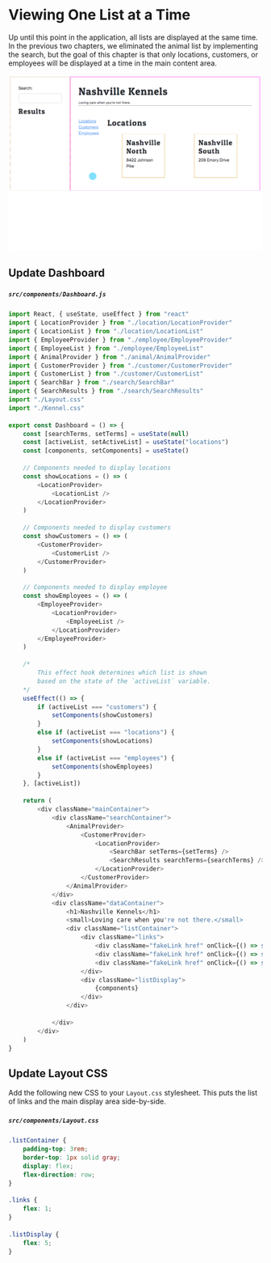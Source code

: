 # Viewing One List at a Time

Up until this point in the application, all lists are displayed at the same time. In the previous two chapters, we eliminated the animal list by implementing the search, but the goal of this chapter is that only locations, customers, or employees will be displayed at a time in the main content area.

![](./images/multiple-lists.gif)

## Update Dashboard

##### **`src/components/Dashboard.js`**

```js
import React, { useState, useEffect } from "react"
import { LocationProvider } from "./location/LocationProvider"
import { LocationList } from "./location/LocationList"
import { EmployeeProvider } from "./employee/EmployeeProvider"
import { EmployeeList } from "./employee/EmployeeList"
import { AnimalProvider } from "./animal/AnimalProvider"
import { CustomerProvider } from "./customer/CustomerProvider"
import { CustomerList } from "./customer/CustomerList"
import { SearchBar } from "./search/SearchBar"
import { SearchResults } from "./search/SearchResults"
import "./Layout.css"
import "./Kennel.css"

export const Dashboard = () => {
    const [searchTerms, setTerms] = useState(null)
    const [activeList, setActiveList] = useState("locations")
    const [components, setComponents] = useState()

    // Components needed to display locations
    const showLocations = () => (
        <LocationProvider>
            <LocationList />
        </LocationProvider>
    )

    // Components needed to display customers
    const showCustomers = () => (
        <CustomerProvider>
            <CustomerList />
        </CustomerProvider>
    )

    // Components needed to display employee
    const showEmployees = () => (
        <EmployeeProvider>
            <LocationProvider>
                <EmployeeList />
            </LocationProvider>
        </EmployeeProvider>
    )

    /*
        This effect hook determines which list is shown
        based on the state of the `activeList` variable.
    */
    useEffect(() => {
        if (activeList === "customers") {
            setComponents(showCustomers)
        }
        else if (activeList === "locations") {
            setComponents(showLocations)
        }
        else if (activeList === "employees") {
            setComponents(showEmployees)
        }
    }, [activeList])

    return (
        <div className="mainContainer">
            <div className="searchContainer">
                <AnimalProvider>
                    <CustomerProvider>
                        <LocationProvider>
                            <SearchBar setTerms={setTerms} />
                            <SearchResults searchTerms={searchTerms} />
                        </LocationProvider>
                    </CustomerProvider>
                </AnimalProvider>
            </div>
            <div className="dataContainer">
                <h1>Nashville Kennels</h1>
                <small>Loving care when you're not there.</small>
                <div className="listContainer">
                    <div className="links">
                        <div className="fakeLink href" onClick={() => setActiveList("locations")}>Locations</div>
                        <div className="fakeLink href" onClick={() => setActiveList("customers")}>Customers</div>
                        <div className="fakeLink href" onClick={() => setActiveList("employees")}>Employees</div>
                    </div>
                    <div className="listDisplay">
                        {components}
                    </div>
                </div>

            </div>
        </div>
    )
}
```

## Update Layout CSS

Add the following new CSS to your `Layout.css` stylesheet. This puts the list of links and the main display area side-by-side.

##### **`src/components/Layout.css`**


```css
.listContainer {
    padding-top: 3rem;
    border-top: 1px solid gray;
    display: flex;
    flex-direction: row;
}

.links {
    flex: 1;
}

.listDisplay {
    flex: 5;
}
```
